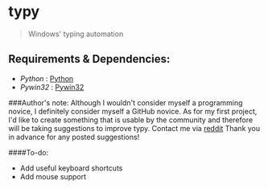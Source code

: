 # typy
> Windows' typing automation

## Requirements & Dependencies:
- *Python*  :  [Python](https://python.org/downloads)
- *Pywin32* :  [Pywin32](https://pypi.python.org/pypi/pywin32)

###Author's note:
Although I wouldn't consider myself a programming novice, I definitely consider myself a GitHub novice.
As for my first project, I'd like to create something that is usable by the community and therefore will be taking suggestions to improve typy.
Contact me via [reddit](https://www.reddit.com/user/Ewildawe/)
Thank you in advance for any posted suggestions!

####To-do:
- Add useful keyboard shortcuts
- Add mouse support